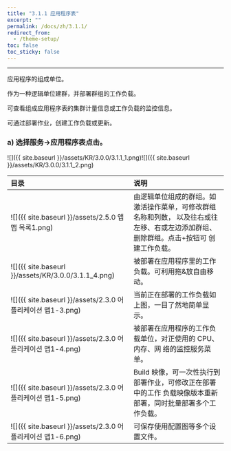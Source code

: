 ```yaml
---
title: "3.1.1 应用程序表"
excerpt: ""
permalink: /docs/zh/3.1.1/
redirect_from:
  - /theme-setup/
toc: false
toc_sticky: false
---
```


---
应用程序的组成单位。

作为一种逻辑单位建群，并部署群组的工作负载。

可查看组成应用程序表的集群计量信息或工作负载的监控信息。

可通过部署作业，创建工作负载或更新。

### a\) 选择服务→应用程序表点击。
![]({{ site.baseurl }}/assets/KR/3.0.0/3.1.1_1.png)![]({{ site.baseurl }}/assets/KR/3.0.0/3.1.1_2.png)

| **目录** | **说明** |
| :--- | :--- |
| ![]({{ site.baseurl }}/assets/2.5.0 앱맵 목록1.png) | 由逻辑单位组成的群组。如激活操作菜单，可修改群组名称和列数， 以及往右或往左移、右或左边添加群组、删除群组。点击+按钮可 创建工作负载。 |
| ![]({{ site.baseurl }}/assets/KR/3.0.0/3.1.1_4.png) | 被部署在应用程序里的工作负载。可利用拖&放自由移动。 |
| ![]({{ site.baseurl }}/assets/2.3.0 어플리케이션 맵1-3.png) | 当前正在部署的工作负载如上图，一目了然地简单显示。 |
| ![]({{ site.baseurl }}/assets/2.3.0 어플리케이션 맵1-4.png) | 被部署在应用程序的工作负载单位，对正使用的 CPU、内存、网 络的监控服务菜单。 |
| ![]({{ site.baseurl }}/assets/2.3.0 어플리케이션 맵1-5.png) | Build 映像，可一次性执行到部署作业，可修改正在部署中的工作 负载映像版本重新部署，同时批量部署多个工作负载。 |
| ![]({{ site.baseurl }}/assets/2.3.0 어플리케이션 맵1-6.png) | 可保存使用配置图等多个设置文件。 |
